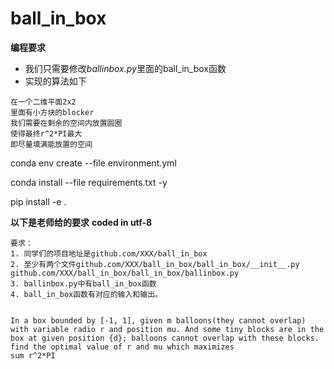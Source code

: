 # ball_in_box


**编程要求**
* 我们只需要修改*ballinbox.py*里面的ball_in_box函数
* 实现的算法如下
```
在一个二维平面2x2
里面有小方块的blocker
我们需要在剩余的空间内放置圆圈
使得最终r^2*PI最大
即尽量填满能放置的空间
```

conda  env create --file environment.yml

conda install --file requirements.txt -y

pip install -e .





**以下是老师给的要求**
**coded in utf-8**
```
要求：
1. 同学们的项目地址是github.com/XXX/ball_in_box
2. 至少有两个文件github.com/XXX/ball_in_box/ball_in_box/__init__.py 
github.com/XXX/ball_in_box/ball_in_box/ballinbox.py 
3. ballinbox.py中有ball_in_box函数
4. ball_in_box函数有对应的输入和输出。


In a box bounded by [-1, 1], given m balloons(they cannot overlap) with variable radio r and position mu. And some tiny blocks are in the box at given position {d}; balloons cannot overlap with these blocks. find the optimal value of r and mu which maximizes 
sum r^2*PI
```

